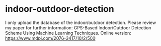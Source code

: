 # indoor-outdoor-detection
I only upload the database of the indoor/outdoor detection. Please review my paper for further information: GPS-Based Indoor/Outdoor Detection Scheme Using Machine Learning Techniques. Online version: https://www.mdpi.com/2076-3417/10/2/500
